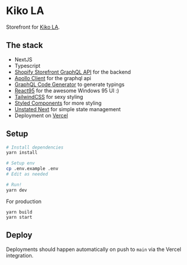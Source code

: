 # Kiko LA

Storefront for [Kiko LA](https://kiko-la.com).

## The stack

- NextJS
- Typescript
- [Shopify Storefront GraphQL API](https://help.shopify.com/en/api/storefront-api/getting-started) for the backend
- [Apollo Client](https://www.apollographql.com/docs/react/essentials/get-started/) for the graphql api
- [GraphQL Code Generator](https://graphql-code-generator.com/) to generate typings
- [React95](https://github.com/arturbien/React95) for the awesome Windows 95 UI :)
- [TailwindCSS](https://tailwindcss.com/) for sexy styling
- [Styled Components](https://github.com/styled-components/styled-components) for more styling
- [Unstated Next](https://github.com/jamiebuilds/unstated-next/) for simple state management
- Deployment on [Vercel](https://vercel.com/)

## Setup

```sh
# Install dependencies
yarn install

# Setup env
cp .env.example .env
# Edit as needed

# Run!
yarn dev
```

For production

```
yarn build
yarn start
```

## Deploy

Deployments should happen automatically on push to `main` via the Vercel integration.
